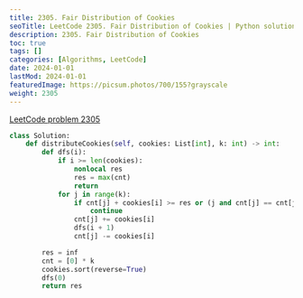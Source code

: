 ```yaml
---
title: 2305. Fair Distribution of Cookies
seoTitle: LeetCode 2305. Fair Distribution of Cookies | Python solution and explanation
description: 2305. Fair Distribution of Cookies
toc: true
tags: []
categories: [Algorithms, LeetCode]
date: 2024-01-01
lastMod: 2024-01-01
featuredImage: https://picsum.photos/700/155?grayscale
weight: 2305
---
```


[LeetCode problem 2305](https://leetcode.com/problems/fair-distribution-of-cookies/)

```python
class Solution:
    def distributeCookies(self, cookies: List[int], k: int) -> int:
        def dfs(i):
            if i >= len(cookies):
                nonlocal res
                res = max(cnt)
                return
            for j in range(k):
                if cnt[j] + cookies[i] >= res or (j and cnt[j] == cnt[j - 1]):
                    continue
                cnt[j] += cookies[i]
                dfs(i + 1)
                cnt[j] -= cookies[i]

        res = inf
        cnt = [0] * k
        cookies.sort(reverse=True)
        dfs(0)
        return res

```
